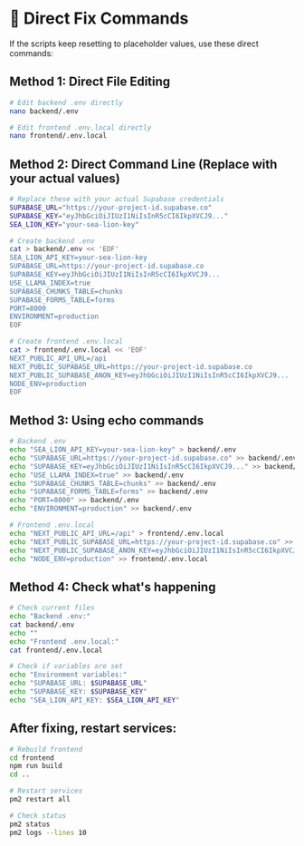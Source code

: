 # 🔧 Direct Fix Commands

If the scripts keep resetting to placeholder values, use these direct commands:

## Method 1: Direct File Editing

```bash
# Edit backend .env directly
nano backend/.env

# Edit frontend .env.local directly  
nano frontend/.env.local
```

## Method 2: Direct Command Line (Replace with your actual values)

```bash
# Replace these with your actual Supabase credentials
SUPABASE_URL="https://your-project-id.supabase.co"
SUPABASE_KEY="eyJhbGciOiJIUzI1NiIsInR5cCI6IkpXVCJ9..."
SEA_LION_KEY="your-sea-lion-key"

# Create backend .env
cat > backend/.env << 'EOF'
SEA_LION_API_KEY=your-sea-lion-key
SUPABASE_URL=https://your-project-id.supabase.co
SUPABASE_KEY=eyJhbGciOiJIUzI1NiIsInR5cCI6IkpXVCJ9...
USE_LLAMA_INDEX=true
SUPABASE_CHUNKS_TABLE=chunks
SUPABASE_FORMS_TABLE=forms
PORT=8000
ENVIRONMENT=production
EOF

# Create frontend .env.local
cat > frontend/.env.local << 'EOF'
NEXT_PUBLIC_API_URL=/api
NEXT_PUBLIC_SUPABASE_URL=https://your-project-id.supabase.co
NEXT_PUBLIC_SUPABASE_ANON_KEY=eyJhbGciOiJIUzI1NiIsInR5cCI6IkpXVCJ9...
NODE_ENV=production
EOF
```

## Method 3: Using echo commands

```bash
# Backend .env
echo "SEA_LION_API_KEY=your-sea-lion-key" > backend/.env
echo "SUPABASE_URL=https://your-project-id.supabase.co" >> backend/.env
echo "SUPABASE_KEY=eyJhbGciOiJIUzI1NiIsInR5cCI6IkpXVCJ9..." >> backend/.env
echo "USE_LLAMA_INDEX=true" >> backend/.env
echo "SUPABASE_CHUNKS_TABLE=chunks" >> backend/.env
echo "SUPABASE_FORMS_TABLE=forms" >> backend/.env
echo "PORT=8000" >> backend/.env
echo "ENVIRONMENT=production" >> backend/.env

# Frontend .env.local
echo "NEXT_PUBLIC_API_URL=/api" > frontend/.env.local
echo "NEXT_PUBLIC_SUPABASE_URL=https://your-project-id.supabase.co" >> frontend/.env.local
echo "NEXT_PUBLIC_SUPABASE_ANON_KEY=eyJhbGciOiJIUzI1NiIsInR5cCI6IkpXVCJ9..." >> frontend/.env.local
echo "NODE_ENV=production" >> frontend/.env.local
```

## Method 4: Check what's happening

```bash
# Check current files
echo "Backend .env:"
cat backend/.env
echo ""
echo "Frontend .env.local:"
cat frontend/.env.local

# Check if variables are set
echo "Environment variables:"
echo "SUPABASE_URL: $SUPABASE_URL"
echo "SUPABASE_KEY: $SUPABASE_KEY"
echo "SEA_LION_API_KEY: $SEA_LION_API_KEY"
```

## After fixing, restart services:

```bash
# Rebuild frontend
cd frontend
npm run build
cd ..

# Restart services
pm2 restart all

# Check status
pm2 status
pm2 logs --lines 10
```


